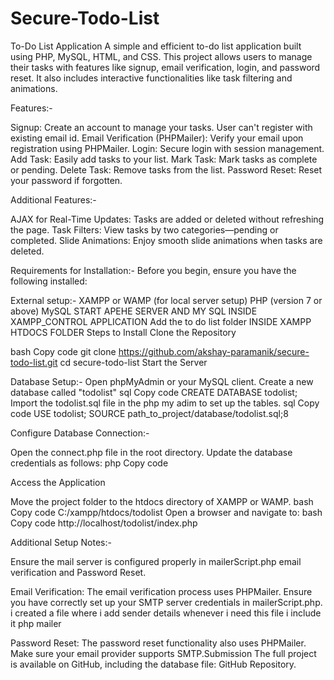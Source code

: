 # Secure-Todo-List
To-Do List Application
A simple and efficient to-do list application built using PHP, MySQL, HTML, and CSS. This project allows users to manage their tasks with features like signup, email verification, login, and password reset. It also includes interactive functionalities like task filtering and animations.

Features:-

Signup: Create an account to manage your tasks.
User can't register with existing email id.
Email Verification (PHPMailer): Verify your email upon registration using PHPMailer.
Login: Secure login with session management.
Add Task: Easily add tasks to your list.
Mark Task: Mark tasks as complete or pending.
Delete Task: Remove tasks from the list.
Password Reset: Reset your password if forgotten.




Additional Features:-

AJAX for Real-Time Updates: Tasks are added or deleted without refreshing the page.
Task Filters: View tasks by two categories—pending or completed.
Slide Animations: Enjoy smooth slide animations when tasks are deleted.


Requirements for Installation:-
Before you begin, ensure you have the following installed:

External setup:-
XAMPP or WAMP (for local server setup)
PHP (version 7 or above)
MySQL
START APEHE SERVER AND MY SQL INSIDE XAMPP_CONTROL  APPLICATION
Add the to do list folder  INSIDE XAMPP  HTDOCS FOLDER 
Steps to Install
Clone the Repository

bash
Copy code
git clone https://github.com/akshay-paramanik/secure-todo-list.git
cd secure-todo-list
Start the Server

Database Setup:-
Open phpMyAdmin or your MySQL client.
Create a new database called "todolist"
sql
Copy code
CREATE DATABASE todolist;
Import the todolist.sql file  in the php my adim to set up the tables.
sql
Copy code
USE todolist;
SOURCE path_to_project/database/todolist.sql;8



Configure Database Connection:-

Open the connect.php file in the root directory.
Update the database credentials as follows:
php
Copy code
<?php
$host = 'localhost';
$db   = 'todolist';
$username = 'root';
$password = '';
?>
Access the Application

Move the project folder to the htdocs directory of XAMPP or WAMP.
bash
Copy code
C:/xampp/htdocs/todolist
Open a browser and navigate to:
bash
Copy code
http://localhost/todolist/index.php


Additional Setup Notes:-

Ensure the mail server is configured properly in mailerScript.php email verification and Password Reset.

Email Verification: The email verification process uses PHPMailer. Ensure you have correctly set up your SMTP server credentials in mailerScript.php.
i created a file where i add sender details whenever i need this file i include it php mailer

Password Reset: The password reset functionality also uses PHPMailer. Make sure your email provider supports SMTP.Submission
The full project is available on GitHub, including the database file: GitHub Repository.
